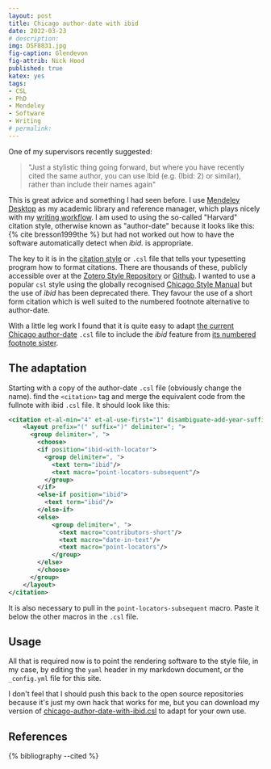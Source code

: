 ```yaml
---
layout: post
title: Chicago author-date with ibid
date: 2022-03-23
# description: 
img: DSF8831.jpg
fig-caption: Glendevon
fig-attrib: Nick Hood
published: true
katex: yes
tags:
- CSL
- PhD
- Mendeley
- Software
- Writing
# permalink: 
---
```


One of my supervisors recently suggested:

> "Just a stylistic thing going forward, but where you have recently cited the same author, you can use Ibid (e.g. (Ibid: 2) or similar), rather than include their names again"

This is great advice and something I had seen before. I use [Mendeley Desktop](https://www.mendeley.com/DOWNLOAD-DESKTOP/) as my academic library and reference manager, which plays nicely with my [writing workflow](/phd-workflow-22). I am used to using the so-called "Harvard" citation style, otherwise known as "author-date" because it looks like this: {% cite bresson1999the %} but had not worked out how to have the software automatically detect when *ibid.* is appropriate. 

The key to it is in the [citation style](https://citationstyles.org/) or `.csl` file that tells your typesetting program how to format citations. There are thousands of these, publicly accessible over at the [Zotero Style Repository](https://www.zotero.org/styles) or [Github](https://github.com/citation-style-language/styles). I wanted to use a popular `csl` style using the globally recognised [Chicago Style Manual](https://www.chicagomanualofstyle.org/) but the use of *ibid* has been deprecated there. They favour the use of a short form citation which is well suited to the numbered footnote alternative to author-date.

With a little leg work I found that it is quite easy to adapt [the current Chicago author-date](https://www.zotero.org/styles/chicago-author-date) `.csl` file to include the *ibid* feature from [its numbered footnote sister](https://www.zotero.org/styles/chicago-note-bibliography-with-ibid).

## The adaptation

Starting with a copy of the author-date `.csl` file (obviously change the name). find the `<citation>` tag and merge the equivalent code from the fullnote with ibid `.csl` file. It should look like this:

```xml
<citation et-al-min="4" et-al-use-first="1" disambiguate-add-year-suffix="true" disambiguate-add-names="true" disambiguate-add-givenname="true" givenname-disambiguation-rule="primary-name" collapse="year" after-collapse-delimiter="; ">
    <layout prefix="(" suffix=")" delimiter="; ">
      <group delimiter=", ">
        <choose>
        <if position="ibid-with-locator">
          <group delimiter=", ">
            <text term="ibid"/>
            <text macro="point-locators-subsequent"/>
          </group>
        </if>
        <else-if position="ibid">
          <text term="ibid"/>
        </else-if>
        <else>
            <group delimiter=", ">
              <text macro="contributors-short"/>
              <text macro="date-in-text"/>
              <text macro="point-locators"/>
            </group>
        </else>
        </choose>
      </group>
    </layout>
</citation>
```
It is also necessary to pull in the `point-locators-subsequent` macro. Paste it below the other macros in the `.csl` file. 

## Usage

All that is required now is to point the rendering software to the style file, in my case, by editing the `yaml` header in my markdown document, or the `_config.yml` file for this site.

I don't feel that I should push this back to the open source repositories because it's just my own hack that works for me, but you can download my version of [chicago-author-date-with-ibid.csl](/assets/docs/chicago-author-date-with-ibid.csl) to adapt for your own use.

## References

{% bibliography --cited %}